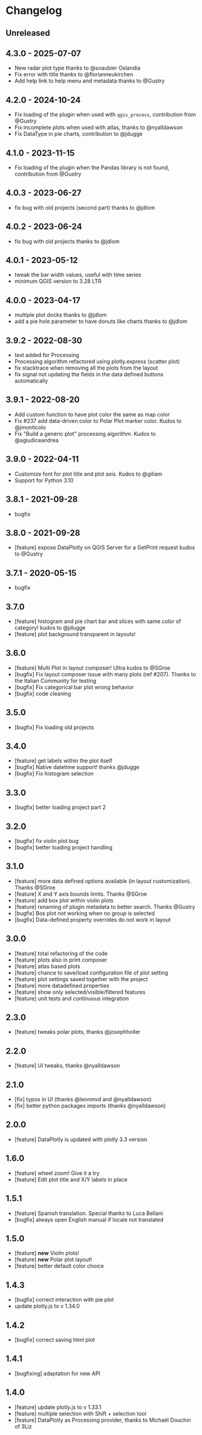 # Changelog

## Unreleased

## 4.3.0 - 2025-07-07

- New radar plot type thanks to @soaubier Oslandia
- Fix error with title thanks to @florianneukirchen
- Add help link to help menu and metadata thanks to @Gustry

## 4.2.0 - 2024-10-24

- Fix loading of the plugin when used with `qgis_process`, contribution from @Gustry
- Fix incomplete plots when used with atlas, thanks to @nyalldawson
- Fix DataType in pie charts, contribution to @jdugge

## 4.1.0 - 2023-11-15

- Fix loading of the plugin when the Pandas library is not found, contribution from @Gustry

## 4.0.3 - 2023-06-27

- fix bug with old projects (second part) thanks to @jdlom

## 4.0.2 - 2023-06-24

- fix bug with old projects thanks to @jdlom

## 4.0.1 - 2023-05-12

- tweak the bar width values, useful with time series
- minimum QGIS version to 3.28 LTR

## 4.0.0 - 2023-04-17

- multiple plot docks thanks to @jdlom
- add a pie hole parameter to have donuts like charts thanks to @jdlom

## 3.9.2 - 2022-08-30

- test added for Processing
- Processing algorithm refactored using plotly.express (scatter plot)
- fix stacktrace when removing all the plots from the layout
- fix signal not updating the fields in the data defined buttons automatically

## 3.9.1 - 2022-08-20

- Add custom function to have plot color the same as map color
- Fix #237 add data-driven color to Polar Plot marker color. Kudos to @jmonticolo
- Fix "Build a generic plot" processing algorithm. Kudos to @agiudiceandrea

## 3.9.0 - 2022-04-11

- Customize font for plot title and plot axis. Kudos to @giliam
- Support for Python 3.10

## 3.8.1 - 2021-09-28

- bugfix

## 3.8.0 - 2021-09-28

- [feature] expose DataPlotly on QGIS Server for a GetPrint request kudos to @Gustry

## 3.7.1 - 2020-05-15

- bugfix

## 3.7.0

- [feature] histogram and pie chart bar and slices with same color of category! kudos to @jdugge
- [feature] plot background transparent in layouts!

## 3.6.0

- [feature] Multi Plot in layout composer! Ultra kudos to @SGroe
- [bugfix] Fix layout composer issue with many plots (ref #207). Thanks to the Italian Community for testing
- [bugfix] Fix categorical bar plot wrong behavior 
- [bugfix] code cleaning
 
## 3.5.0

- [bugfix] Fix loading old projects

## 3.4.0

- [feature] get labels within the plot itself 
- [bugfix] Native datetime support! thanks @jdugge
- [bugfix] Fix histogram selection

## 3.3.0
 
- [bugfix] better loading project part 2

## 3.2.0
 
- [bugfix] fix violin plot bug
- [bugfix] better loading project handling

## 3.1.0

- [feature] more data defined options available (in layout customization). Thanks @SGroe 
- [feature] X and Y axis bounds limits. Thanks @SGroe
- [feature] add box plot within violin plots
- [feature] renaming of plugin metadata to better search. Thanks @Gustry
- [bugfix] Box plot not working when no group is selected 
- [bugfix] Data-defined property overrides do not work in layout

## 3.0.0
 
- [feature] total refactoring of the code
- [feature] plots also in print composer
- [feature] atlas based plots
- [feature] chance to save/load configuration file of plot setting
- [feature] plot settings saved together with the project
- [feature] more datadefined properties
- [feature] show only selected/visible/filtered features
- [feature] unit tests and continuous integration

## 2.3.0

- [feature] tweaks polar plots, thanks @josephholler

## 2.2.0

- [feature] UI tweaks, thanks @nyalldawson

## 2.1.0

- [fix] typos in UI (thanks @leonmvd and @nyalldawson)
- [fix] better python packages imports (thanks @nyalldawson)

## 2.0.0

- [feature] DataPlotly is updated with plotly 3.3 version

## 1.6.0

- [feature] wheel zoom! Give it a try
- [feature] Edit plot title and X/Y labels in place

## 1.5.1

- [feature] Spanish translation. Special thanks to Luca Bellani
- [bugfix] always open English manual if locale not translated

## 1.5.0

- [feature] **new** Violin plots!
- [feature] **new** Polar plot layout!
- [feature] better default color choice

## 1.4.3

- [bugfix] correct interaction with pie plot
- update plotly.js to v 1.34.0

## 1.4.2

- [bugfix] correct saving html plot

## 1.4.1

- [bugfixing] adaptation for new API

## 1.4.0

- [feature] update plotly.js to v 1.33.1
- [feature] multiple selection with Shift + selection tool
- [feature] DataPlotly as Processing provider, thanks to Michaël Douchin of 3Liz
